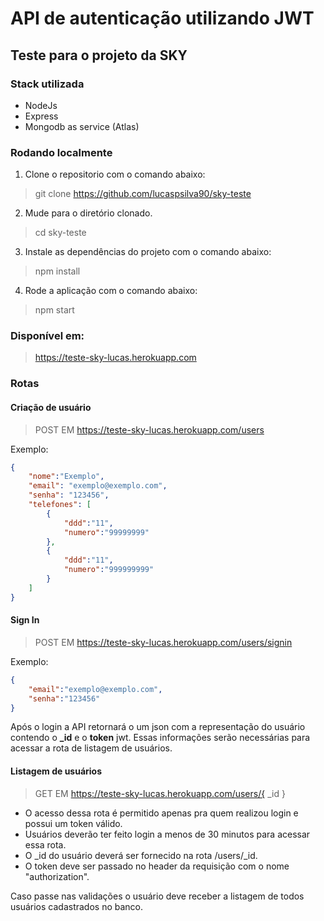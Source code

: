 # API de autenticação utilizando JWT

## Teste para o projeto da SKY

### Stack utilizada

* NodeJs
* Express
* Mongodb as service (Atlas)


### Rodando localmente

1. Clone o repositorio com o comando abaixo:

> git clone https://github.com/lucaspsilva90/sky-teste

2. Mude para o diretório clonado.

> cd sky-teste

3. Instale as dependências do projeto com o comando abaixo:

> npm install

4. Rode a aplicação com o comando abaixo:

> npm start

### Disponível em:

> https://teste-sky-lucas.herokuapp.com

### Rotas

#### Criação de usuário

>POST EM https://teste-sky-lucas.herokuapp.com/users

Exemplo:

```json
{
    "nome":"Exemplo",
    "email": "exemplo@exemplo.com",
    "senha": "123456",
    "telefones": [
        {
            "ddd":"11",
            "numero":"99999999"
        },
        {
            "ddd":"11",
            "numero":"999999999"
        }
    ]
}
```

#### Sign In

>POST EM https://teste-sky-lucas.herokuapp.com/users/signin

Exemplo:

```json
{
    "email":"exemplo@exemplo.com",
    "senha":"123456"
}
```

Após o login a API retornará o um json com a representação do usuário contendo o **_id** e o **token** jwt. Essas informações serão necessárias para acessar a rota de listagem de usuários.

#### Listagem de usuários

>GET EM https://teste-sky-lucas.herokuapp.com/users/{ _id }

* O acesso dessa rota é permitido apenas pra quem realizou login e possui um token válido.
* Usuários deverão ter feito login a menos de 30 minutos para acessar essa rota.
* O _id do usuário deverá ser fornecido na rota /users/_id.
* O token deve ser passado no header da requisição com o nome "authorization".

Caso passe nas validações o usuário deve receber a listagem de todos usuários cadastrados no banco.



